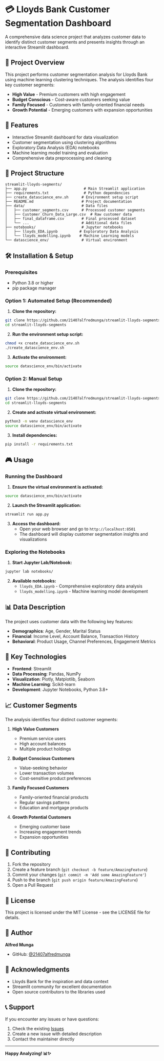 # 💳 Lloyds Bank Customer Segmentation Dashboard

A comprehensive data science project that analyzes customer data to identify distinct customer segments and presents insights through an interactive Streamlit dashboard.

## 🎯 Project Overview

This project performs customer segmentation analysis for Lloyds Bank using machine learning clustering techniques. The analysis identifies four key customer segments:

- **High Value** - Premium customers with high engagement
- **Budget Conscious** - Cost-aware customers seeking value
- **Family Focused** - Customers with family-oriented financial needs
- **Growth Potential** - Emerging customers with expansion opportunities

## 🚀 Features

- Interactive Streamlit dashboard for data visualization
- Customer segmentation using clustering algorithms
- Exploratory Data Analysis (EDA) notebooks
- Machine learning model training and evaluation
- Comprehensive data preprocessing and cleaning

## 📁 Project Structure

```
streamlit-lloyds-segments/
├── app.py                          # Main Streamlit application
├── requirements.txt                # Python dependencies
├── create_datascience_env.sh      # Environment setup script
├── README.md                      # Project documentation
├── data/                          # Data files
│   ├── customer_segments.csv      # Processed customer segments
│   ├── Customer_Churn_Data_Large.csv  # Raw customer data
│   ├── final_dataframe.csv        # Final processed dataset
│   └── ...                        # Additional data files
├── notebooks/                     # Jupyter notebooks
│   ├── lloyds_EDA.ipynb          # Exploratory Data Analysis
│   └── lloyds_modelling.ipynb    # Machine Learning models
└── datascience_env/               # Virtual environment
```

## 🛠️ Installation & Setup

### Prerequisites
- Python 3.8 or higher
- pip package manager

### Option 1: Automated Setup (Recommended)

1. **Clone the repository:**
```bash
git clone https://github.com/21407alfredmunga/streamlit-lloyds-segments.git
cd streamlit-lloyds-segments
```

2. **Run the environment setup script:**
```bash
chmod +x create_datascience_env.sh
./create_datascience_env.sh
```

3. **Activate the environment:**
```bash
source datascience_env/bin/activate
```

### Option 2: Manual Setup

1. **Clone the repository:**
```bash
git clone https://github.com/21407alfredmunga/streamlit-lloyds-segments.git
cd streamlit-lloyds-segments
```

2. **Create and activate virtual environment:**
```bash
python3 -m venv datascience_env
source datascience_env/bin/activate
```

3. **Install dependencies:**
```bash
pip install -r requirements.txt
```

## 🎮 Usage

### Running the Dashboard

1. **Ensure the virtual environment is activated:**
```bash
source datascience_env/bin/activate
```

2. **Launch the Streamlit application:**
```bash
streamlit run app.py
```

3. **Access the dashboard:**
   - Open your web browser and go to `http://localhost:8501`
   - The dashboard will display customer segmentation insights and visualizations

### Exploring the Notebooks

1. **Start Jupyter Lab/Notebook:**
```bash
jupyter lab notebooks/
```

2. **Available notebooks:**
   - `lloyds_EDA.ipynb` - Comprehensive exploratory data analysis
   - `lloyds_modelling.ipynb` - Machine learning model development

## 📊 Data Description

The project uses customer data with the following key features:
- **Demographics**: Age, Gender, Marital Status
- **Financial**: Income Level, Account Balance, Transaction History
- **Behavioral**: Product Usage, Channel Preferences, Engagement Metrics

## 🔧 Key Technologies

- **Frontend**: Streamlit
- **Data Processing**: Pandas, NumPy
- **Visualization**: Plotly, Matplotlib, Seaborn
- **Machine Learning**: Scikit-learn
- **Development**: Jupyter Notebooks, Python 3.8+

## 📈 Customer Segments

The analysis identifies four distinct customer segments:

1. **High Value Customers**
   - Premium service users
   - High account balances
   - Multiple product holdings

2. **Budget Conscious Customers**
   - Value-seeking behavior
   - Lower transaction volumes
   - Cost-sensitive product preferences

3. **Family Focused Customers**
   - Family-oriented financial products
   - Regular savings patterns
   - Education and mortgage products

4. **Growth Potential Customers**
   - Emerging customer base
   - Increasing engagement trends
   - Expansion opportunities

## 🤝 Contributing

1. Fork the repository
2. Create a feature branch (`git checkout -b feature/AmazingFeature`)
3. Commit your changes (`git commit -m 'Add some AmazingFeature'`)
4. Push to the branch (`git push origin feature/AmazingFeature`)
5. Open a Pull Request

## 📝 License

This project is licensed under the MIT License - see the LICENSE file for details.

## 👤 Author

**Alfred Munga**
- GitHub: [@21407alfredmunga](https://github.com/21407alfredmunga)

## 🙏 Acknowledgments

- Lloyds Bank for the inspiration and data context
- Streamlit community for excellent documentation
- Open source contributors to the libraries used

## 📞 Support

If you encounter any issues or have questions:
1. Check the existing [Issues](https://github.com/21407alfredmunga/streamlit-lloyds-segments/issues)
2. Create a new issue with detailed description
3. Contact the maintainer directly

---

**Happy Analyzing! 📊✨**